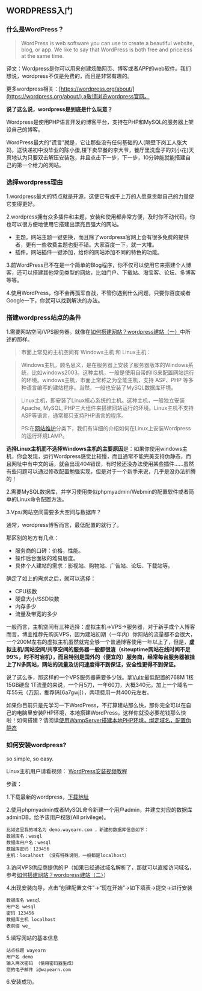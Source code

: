 ## WORDPRESS入门

### 什么是WordPress？

> WordPress is web software you can use to create a beautiful website, blog, or app. We like to say that WordPress is both free and priceless at the same time.

译文：Wordpress是你可以用来创建炫酷网页、博客或者APP的web软件。我们想说，wordpress不仅是免费的，而且是非常有趣的。

更多wordpress相关：[https://wordpress.org/about/](https://wordpress.org/about/),a敬请浏览wordpress官网。

**说了这么说，wordpress是到底是什么玩意？**

Wordpress是使用PHP语言开发的博客平台，支持在PHP和MySQL的服务器上架设自己的博客。

WordPress最大的“谎言”就是，它让那些没有任何基础的人(隔壁下岗工人张大妈，送快递初中没毕业的陈小蛋,楼下卖早餐的李大爷，餐厅里洗盘子的刘小花)天真地认为只要双击解压安装包，并且点击下一步，下一步，10分钟能就能搭建自己的第一个给力的网站。

### 选择wordpress理由

1.wordpress最大的特点就是开源，这使它有成千上万的人愿意贡献自己的力量使它变得更好。

2.wordpress拥有众多插件和主题，安装和使用都非常方便，及时你不动代码，你也可以很方便地使用它搭建出漂亮且强大的网站。

* 主题。网站主题一键更换，而且除了wordpress官网上会有很多免费的提供者，更有一些收费主题也挺不错。大家百度一下，就一大堆。
* 插件。网站插件一键添加，给你的网站添加不同的特色的功能。

3.前WordPress已不在是一个简单的Blog程序，你不仅可以使用它来搭建个人博客，还可以搭建其他常见类型的网站，比如门户、下载站、淘宝客、论坛、多博客等等。

4.使用WordPress，你不会再孤军奋战，不管你遇到什么问题，只要你百度或者Google一下，你就可以找到解决的办法。

### 搭建wordpress站点的条件

1.需要网站空间/VPS服务器。就像在[如何搭建网站？wordpress建站（一）](http://wayearn.com/2016/01/build-website-1/)中所述的那样。

> 市面上常见的主机空间有 Windows主机 和 Linux主机：

> Windows主机，顾名思义，是在服务器上安装了服务器版本的Windows系统，比如windows2003。这种主机，一般是使用自带的IIS来配置网站运行的环境。windows主机，市面上常称之为全能主机，支持 ASP、PHP 等多种语言编写的建站程序。当然，一般也安装了MySQL数据库环境。

> Linux主机，即安装了Linux核心系统的主机。这种主机，一般独立安装 Apache, MySQL, PHP三大组件来搭建网站运行的环境。Linux主机不支持ASP等语言，通常都只支持PHP语言的程序。
> 
> PS:在[网站维护](http://wayearn.com/category/wordpress/weihu/)分类下，我们有详细的介绍如何在Linux上安装Wordpress的运行环境LAMP。

**选择Linux主机而不选择Windows主机的主要原因**是：如果你使用windows主机，你会发现，运行Wordpress感觉比较慢，而且通常不能完美支持伪静态，而且网址中有中文的话，就会出现404错误，有时候还没办法使用某些插件……虽然有些问题可以通过修改配置勉强实现，但是对于一个新手来说，几乎是没办法折腾的！

2.需要MySQL数据库，并学习使用类似phpmyadmin/Webmin的配置软件或者简单的Linux命令配置方法。

3.Vps/网站空间需要多大空间与数据库？

通常，wordpress博客而言，最低配置的就行了。

那区别的地方有几点：

* 服务商的口碑：价格，性能。
* 操作后台面板的难易层度。
* 具体个人建站的需求：影视站、购物站、广告站、论坛、下载站等。

确定了如上的需求之后，就可以选择：

* CPU核数
* 硬盘大小/SSD块数
* 内存多少
* 流量及带宽的多少

一般而言，主机空间有三种选择：虚拟主机->VPS->服务器，对于新手或个人博客而言，博主推荐先购买VPS，因为建站初期（一年内）你网站的流量都不会很大，一个200M左右的虚拟主机虽然就完全够一个普通博客使用一年以上了，但是，**虚拟主机/网站空间/共享空间的服务器一般都很渣（siteuptime网站在线时间不足99%，时不时宕机），而且特别是国外的（便宜的）服务商，经常每台服务器被挂上了N多网站，网站的流量及访问速度得不到保证，安全性更得不到保证。**

说了这么多，那这样的一个VPS服务器需要多少钱。拿[Vultr](http://www.vultr.com/?ref=6862890)最低配置的768M 1核 15GB硬盘 1T流量的来说，一个月5刀，一年60刀，大概340元。加上一个域名一年55元（[万网](wanwang.aliyun.com)，推荐码[6a7gwj]），两项费用一共400元左右。

如果你目前只是先学习一下WordPress，不打算建站那么快，那你完全可以在自己的电脑里安装PHP环境，本地搭建WordPress，这样你就没必要花钱那么快啦！如何搭建？请阅读[使用WampServer搭建本地PHP环境，绑定域名，配置伪静态](http://wayearn.com/2016/01/wamp/)

### 如何安装wordpress?

so simple, so easy.

Linux主机用户请看视频：
[WordPress安装视频教程](http://wayearn.com/2016/01/wordpress%E5%AE%89%E8%A3%85%E8%A7%86%E9%A2%91%E6%95%99%E7%A8%8B/)

步骤：

1.下载最新的wordpress，[下载地址](https://wordpress.org/latest.zip/)

2.使用phpmyadmin或者MySQL命令新建一个用户admin，并建立对应的数据库adminDB，给予该用户权限(All privilege)。

    比如这里我的域名为 demo.wayearn.com ，新建的数据库信息如下：
    数据库名：wesql
    数据库用户名：wesql
    数据库密码：123456
    主机：localhost （没有特殊说明，一般都是localhost）

3.访问VPS供应商提供的IP（如果已经通过域名解析了，那就可以直接访问域名，参考[如何搭建网站？wordpress建站（二）](http://wayearn.com/2016/02/%E5%A6%82%E4%BD%95%E6%90%AD%E5%BB%BA%E7%BD%91%E7%AB%99%EF%BC%9Fwordpress%E5%BB%BA%E7%AB%99%EF%BC%88%E4%BA%8C%EF%BC%89/)）

4.出现安装向导，点击“创建配置文件”->“现在开始”->如下填表->提交->进行安装

    数据库名 wesql
    用户名 wesql
    密码 123456
    数据库主机 localhost
    表前缀 we_

5.填写网站的基本信息

    站点标题 wayearn
    用户名 demo
    输入两次密码 （使用密码器生成）
    您的电子邮件 i@wayearn.com

6.安装成功。



